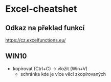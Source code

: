 # Excel-cheatshet

## Odkaz na překlad funkcí
https://cz.excelfunctions.eu/


## WIN10
- kopírovat (Ctrl+C) -> vložit (Win+V)
  - schránka kde je více věcí zkopírovaných
